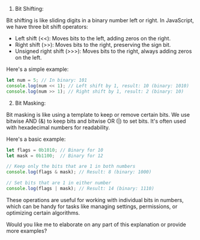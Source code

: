 1. Bit Shifting:

Bit shifting is like sliding digits in a binary number left or right. In JavaScript, we have three bit shift operators:

- Left shift (<<): Moves bits to the left, adding zeros on the right.
- Right shift (>>): Moves bits to the right, preserving the sign bit.
- Unsigned right shift (>>>): Moves bits to the right, always adding zeros on the left.

Here's a simple example:

```javascript
let num = 5; // In binary: 101
console.log(num << 1); // Left shift by 1, result: 10 (binary: 1010)
console.log(num >> 1); // Right shift by 1, result: 2 (binary: 10)
```

2. Bit Masking:

Bit masking is like using a template to keep or remove certain bits. We use bitwise AND (&) to keep bits and bitwise OR (|) to set bits. It's often used with hexadecimal numbers for readability.

Here's a basic example:

```javascript
let flags = 0b1010; // Binary for 10
let mask = 0b1100;  // Binary for 12

// Keep only the bits that are 1 in both numbers
console.log(flags & mask); // Result: 8 (binary: 1000)

// Set bits that are 1 in either number
console.log(flags | mask); // Result: 14 (binary: 1110)
```

These operations are useful for working with individual bits in numbers, which can be handy for tasks like managing settings, permissions, or optimizing certain algorithms.

Would you like me to elaborate on any part of this explanation or provide more examples?